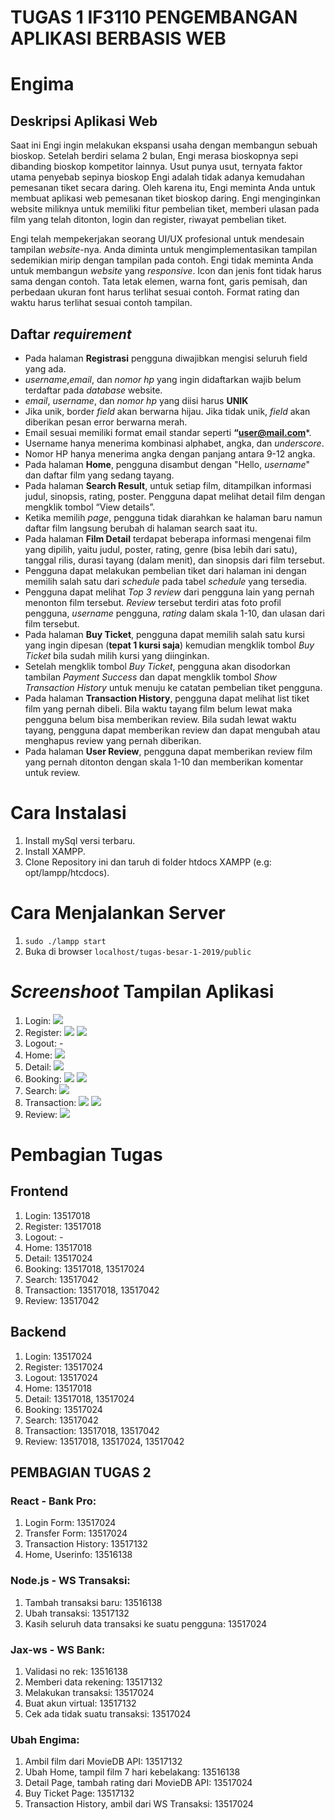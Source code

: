 # TUGAS 1 IF3110 PENGEMBANGAN APLIKASI BERBASIS WEB
# Engima

## Deskripsi Aplikasi Web
Saat ini Engi ingin melakukan ekspansi usaha dengan membangun sebuah bioskop. Setelah berdiri selama 2 bulan, Engi merasa bioskopnya sepi dibanding bioskop kompetitor lainnya. Usut punya usut, ternyata faktor utama penyebab sepinya bioskop Engi adalah tidak adanya kemudahan pemesanan tiket secara daring. Oleh karena itu, Engi meminta Anda untuk membuat aplikasi web pemesanan tiket bioskop daring. Engi menginginkan website miliknya untuk memiliki fitur pembelian tiket, memberi ulasan pada film yang telah ditonton, login dan register, riwayat pembelian tiket.

Engi telah mempekerjakan seorang UI/UX profesional untuk mendesain tampilan *website*-nya. Anda diminta untuk mengimplementasikan tampilan sedemikian mirip dengan tampilan pada contoh. Engi tidak meminta Anda untuk membangun *website* yang *responsive*. Icon dan jenis font tidak harus sama dengan contoh. Tata letak elemen, warna font, garis pemisah, dan perbedaan ukuran font harus terlihat sesuai contoh. Format rating dan waktu harus terlihat sesuai contoh tampilan.

## Daftar *requirement*
- Pada halaman **Registrasi** pengguna diwajibkan mengisi seluruh field yang ada.
- *username*,*email*, dan *nomor hp* yang ingin didaftarkan wajib belum terdaftar pada *database* website.
- *email*, *username*, dan *nomor hp* yang diisi harus **UNIK**
- Jika unik, border *field* akan berwarna hijau. Jika tidak unik, *field* akan diberikan pesan error berwarna merah.
- Email sesuai memiliki format email standar seperti **“user@mail.com***.
- Username hanya menerima kombinasi alphabet, angka, dan *underscore*.
- Nomor HP hanya menerima angka dengan panjang antara 9-12 angka.
- Pada halaman **Home**, pengguna disambut dengan "Hello, *username*" dan daftar film yang sedang tayang.
- Pada halaman **Search Result**, untuk setiap film, ditampilkan informasi judul, sinopsis, rating, poster. Pengguna dapat melihat detail film dengan mengklik tombol “View details”.
- Ketika memilih *page*, pengguna tidak diarahkan ke halaman baru namun daftar film langsung berubah di halaman search saat itu.
- Pada halaman **Film Detail** terdapat beberapa informasi mengenai film yang dipilih, yaitu judul, poster, rating, genre (bisa lebih dari satu), tanggal rilis, durasi tayang (dalam menit), dan sinopsis dari film tersebut.
- Pengguna dapat melakukan pembelian tiket dari halaman ini dengan memilih salah satu dari *schedule* pada tabel *schedule* yang tersedia.
- Pengguna dapat melihat *Top 3 review* dari pengguna lain yang pernah menonton film tersebut. *Review* tersebut terdiri atas foto profil pengguna, *username* pengguna, *rating* dalam skala 1-10, dan ulasan dari film tersebut.
- Pada halaman **Buy Ticket**, pengguna dapat memilih salah satu kursi yang ingin dipesan (**tepat 1 kursi saja**) kemudian mengklik tombol *Buy Ticket* bila sudah milih kursi yang diinginkan.
- Setelah mengklik tombol *Buy Ticket*, pengguna akan disodorkan tambilan *Payment Success* dan dapat mengklik tombol *Show Transaction History* untuk menuju ke catatan pembelian tiket pengguna.
- Pada halaman **Transaction History**, pengguna dapat melihat list tiket film yang pernah dibeli. Bila waktu tayang film belum lewat maka pengguna belum bisa memberikan review. Bila sudah lewat waktu tayang, pengguna dapat memberikan review dan dapat mengubah atau menghapus review yang pernah diberikan.
- Pada halaman **User Review**, pengguna dapat memberikan review film yang pernah ditonton dengan skala 1-10 dan memberikan komentar untuk review.

# Cara Instalasi
1. Install mySql versi terbaru.
2. Install XAMPP.
3. Clone Repository ini dan taruh di folder htdocs XAMPP (e.g: opt/lampp/htcdocs).

# Cara Menjalankan Server
1. `sudo ./lampp start`
2. Buka di browser `localhost/tugas-besar-1-2019/public`

# *Screenshoot* Tampilan Aplikasi
1. Login:
    ![](doc/1.png)
2. Register: 
   ![](doc/2.png)
   ![](doc/3.png)
3. Logout: -
4. Home: 
   ![](doc/4.png)
5. Detail:
   ![](doc/5.png)
6. Booking:
  ![](doc/6.png)
  ![](doc/7.png)
7. Search: 
  ![](doc/11.png)
8. Transaction:
  ![](doc/8.png)
  ![](doc/9.png)
9. Review: 
  ![](doc/10.png)

# Pembagian Tugas
## Frontend
1. Login: 13517018
2. Register: 13517018
3. Logout: -
4. Home: 13517018
5. Detail: 13517024
6. Booking: 13517018, 13517024
7. Search: 13517042
8. Transaction: 13517018, 13517042
9. Review: 13517042

## Backend
1. Login: 13517024
2. Register: 13517024 
3. Logout: 13517024
4. Home: 13517018
5. Detail: 13517018, 13517024
6. Booking: 13517024
7. Search: 13517042
8. Transaction: 13517018, 13517042
9. Review: 13517018, 13517024, 13517042

## PEMBAGIAN TUGAS 2

### React - Bank Pro:
1. Login Form: 13517024
2. Transfer Form: 13517024
3. Transaction History: 13517132
4. Home, Userinfo: 13516138

### Node.js - WS Transaksi:
1. Tambah transaksi baru: 13516138
2. Ubah transaksi: 13517132
3. Kasih seluruh data transaksi ke suatu pengguna: 13517024

### Jax-ws - WS Bank:
1. Validasi no rek: 13516138
2. Memberi data rekening: 13517132
3. Melakukan transaksi: 13517024
4. Buat akun virtual: 13517132
5. Cek ada tidak suatu transaksi: 13517024

### Ubah Engima:
1. Ambil film dari MovieDB API: 13517132
2. Ubah Home, tampil film 7 hari kebelakang: 13516138
3. Detail Page, tambah rating dari MovieDB API: 13517024
4. Buy Ticket Page: 13517132
5. Transaction History, ambil dari WS Transaksi: 13517024

